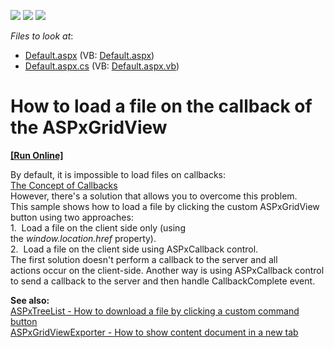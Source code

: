 <!-- default badges list -->
![](https://img.shields.io/endpoint?url=https://codecentral.devexpress.com/api/v1/VersionRange/128541596/17.1.5%2B)
[![](https://img.shields.io/badge/Open_in_DevExpress_Support_Center-FF7200?style=flat-square&logo=DevExpress&logoColor=white)](https://supportcenter.devexpress.com/ticket/details/E2577)
[![](https://img.shields.io/badge/📖_How_to_use_DevExpress_Examples-e9f6fc?style=flat-square)](https://docs.devexpress.com/GeneralInformation/403183)
<!-- default badges end -->
<!-- default file list -->
*Files to look at*:

* [Default.aspx](./CS/Default.aspx) (VB: [Default.aspx](./VB/Default.aspx))
* [Default.aspx.cs](./CS/Default.aspx.cs) (VB: [Default.aspx.vb](./VB/Default.aspx.vb))
<!-- default file list end -->
# How to load a file on the callback of the ASPxGridView
<!-- run online -->
**[[Run Online]](https://codecentral.devexpress.com/e2577/)**
<!-- run online end -->


<p>By default, it is impossible to load files on callbacks:<br><a href="http://www.devexpress.com/scid=K18387">The Concept of Callbacks</a><br>However, there's a solution that allows you to overcome this problem.<br>This sample shows how to load a file by clicking the custom ASPxGridView button using two approaches: <br>1.  Load a file on the client side only (using the <em>window.location.href</em> property).<br>2.  Load a file on the client side using ASPxCallback control.<br>The first solution doesn't perform a callback to the server and all actions occur on the client-side. Another way is using ASPxCallback control to send a callback to the server and then handle CallbackComplete event. </p>
<p><strong>See also:<br> </strong><a href="https://www.devexpress.com/Support/Center/p/E3919">ASPxTreeList - How to download a file by clicking a custom command button</a><u><br> </u><a href="https://www.devexpress.com/Support/Center/p/E4940">ASPxGridViewExporter - How to show content document in a new tab</a></p>

<br/>


